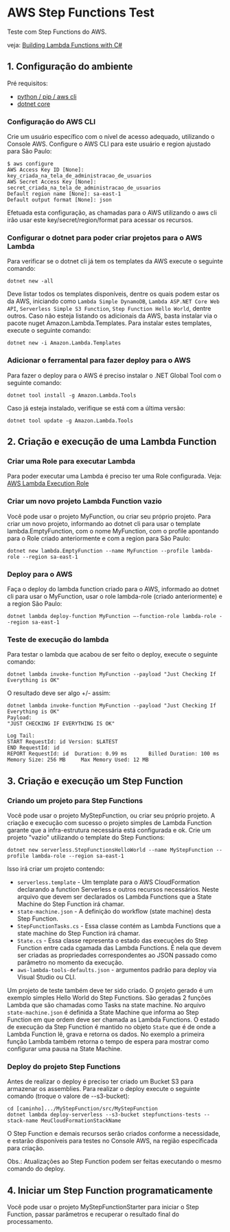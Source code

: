 # AWS Step Functions Test

Teste com Step Functions do AWS.

veja: [Building Lambda Functions with C#](https://docs.aws.amazon.com/lambda/latest/dg/dotnet-programming-model.html)

## 1. Configuração do ambiente

Pré requisitos:
- [python / pip / aws cli](https://docs.aws.amazon.com/cli/latest/userguide/cli-chap-install.html)
- [dotnet core](https://dotnet.microsoft.com/download)

### Configuração do AWS CLI

Crie um usuário específico com o nível de acesso adequado, utilizando o Console AWS. Configure o AWS CLI para este usuário e region ajustado para São Paulo:

```code
$ aws configure
AWS Access Key ID [None]: key_criada_na_tela_de_administracao_de_usuarios
AWS Secret Access Key [None]: secret_criada_na_tela_de_administracao_de_usuarios
Default region name [None]: sa-east-1
Default output format [None]: json
```

Efetuada esta configuração, as chamadas para o AWS utilizando o aws cli irão usar este key/secret/region/format para acessar os recursos.

### Configurar o dotnet para poder criar projetos para o AWS Lambda

Para verificar se o dotnet cli já tem os templates da AWS execute o seguinte comando:

```console
dotnet new -all
```

Deve listar todos os templates disponíveis, dentre os quais podem estar os da AWS, iniciando como ```Lambda Simple DynamoDB```, ```Lambda ASP.NET Core Web API```, ```Serverless Simple S3 Function```, ```Step Function Hello World```, dentre outros. Caso não esteja listando os adicionais da AWS, basta instalar via o pacote nuget Amazon.Lambda.Templates. Para instalar estes templates, execute o seguinte comando:

```console
dotnet new -i Amazon.Lambda.Templates
```

### Adicionar o ferramental para fazer deploy para o AWS

Para fazer o deploy para o AWS é preciso instalar o .NET Global Tool com o seguinte comando:

```console
dotnet tool install -g Amazon.Lambda.Tools
```

Caso já esteja instalado, verifique se está com a última versão:

```console
dotnet tool update -g Amazon.Lambda.Tools
```


## 2. Criação e execução de uma Lambda Function

### Criar uma Role para executar Lambda

Para poder executar uma Lambda é preciso ter uma Role configurada.
Veja: [AWS Lambda Execution Role](https://docs.aws.amazon.com/lambda/latest/dg/lambda-intro-execution-role.html_)

### Criar um novo projeto Lambda Function vazio

Você pode usar o projeto MyFunction, ou criar seu próprio projeto.
Para criar um novo projeto, informando ao dotnet cli para usar o template lambda.EmptyFunction, com o nome MyFunction, com o profile apontando para o Role criado anteriormente e com a region para São Paulo:

```console
dotnet new lambda.EmptyFunction --name MyFunction --profile lambda-role --region sa-east-1
```

### Deploy para o AWS

Faça o deploy do lambda function criado para o AWS, informado ao dotnet cli para usar o MyFunction, usar o role lambda-role (criado anteriormente) e a region São Paulo:

```console
dotnet lambda deploy-function MyFunction –-function-role lambda-role --region sa-east-1
```

### Teste de execução do lambda

Para testar o lambda que acabou de ser feito o deploy, execute o seguinte comando:

```console
dotnet lambda invoke-function MyFunction --payload "Just Checking If Everything is OK"
```

O resultado deve ser algo +/- assim:

```console
dotnet lambda invoke-function MyFunction --payload "Just Checking If Everything is OK"
Payload:
"JUST CHECKING IF EVERYTHING IS OK"

Log Tail:
START RequestId: id Version: $LATEST
END RequestId: id
REPORT RequestId: id  Duration: 0.99 ms       Billed Duration: 100 ms         Memory Size: 256 MB     Max Memory Used: 12 MB
```

## 3. Criação e execução um Step Function

### Criando um projeto para Step Functions

Você pode usar o projeto MyStepFunction, ou criar seu próprio projeto.
A criação e execução com sucesso o projeto simples de Lambda Function garante que a infra-estrutura necessária está configurada e ok. Crie um projeto "vazio" utilizando o template do Step Functions:

```console
dotnet new serverless.StepFunctionsHelloWorld --name MyStepFunction --profile lambda-role --region sa-east-1
```

Isso irá criar um projeto contendo:

* ```serverless.template``` - Um template para o AWS CloudFormation declarando a function Serverless e outros recursos necessários. Neste arquivo que devem ser declarados os Lambda Functions que a State Machine do Step Function irá chamar.
* ```state-machine.json``` - A definição do workflow (state machine) desta Step Function.
* ```StepFunctionTasks.cs``` - Essa classe contém as Lambda Functions que a state machine do Step Function irá chamar.
* ```State.cs``` - Essa classe representa o estado das execuções do Step Function entre cada cgamada das Lambda Functions. É nela que devem ser criadas as propriedades correspondentes ao JSON passado como parâmetro no momento da execução.
* ```aws-lambda-tools-defaults.json``` - argumentos padrão para deploy via Visual Studio ou CLI.

Um projeto de teste também deve ter sido criado.
O projeto gerado é um exemplo simples Hello World do Step Functions. 
São geradas 2 funções Lambda que são chamadas como Tasks na state machine. 
No arquivo ```state-machine.json``` é definida a State Machine que informa ao Step Function em que ordem deve ser chamada as Lambda Functions. 
O estado de execução da Step Function é mantido no objeto ```State``` que é de onde a Lambda Function lê, grava e retorna os dados.
No exemplo a primeira função Lambda também retorna o tempo de espera para mostrar como configurar uma pausa na State Machine.

### Deploy do projeto Step Functions

Antes de realizar o deploy é preciso ter criado um Bucket S3 para armazenar os assemblies. Para realizar o deploy execute o seguinte comando (troque o valore de --s3-bucket):

```console
cd [caminho].../MyStepFunction/src/MyStepFunction
dotnet lambda deploy-serverless --s3-bucket stepfunctions-tests --stack-name MeuCloudFormationStackName
```

O Step Function e demais recursos serão criados conforme a necessidade, e estarão disponíveis para testes no Console AWS, na região especificada para criação.

Obs.: Atualizações ao Step Function podem ser feitas executando o mesmo comando do deploy.

## 4. Iniciar um Step Function programaticamente

Você pode usar o projeto MyStepFunctionStarter para iniciar o Step Function, passar parâmetros e recuperar o resultado final do processamento.